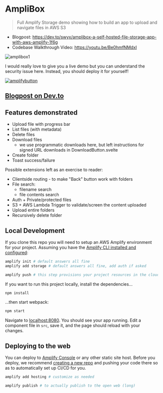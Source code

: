 # AmpliBox

> Full Amplify Storage demo showing how to build an app to upload and navigate files in AWS S3

- Blogpost: https://dev.to/swyx/amplibox-a-self-hosted-file-storage-app-with-aws-amplify-1f6g
- Codebase Walkthrough Video: https://youtu.be/Be0hmfNMdxI

![amplibox1](https://user-images.githubusercontent.com/6764957/95765969-2c95f000-0ce5-11eb-8452-af013c4b04e6.gif)


I would really love to give you a live demo but you can understand the security issue here. Instead, you should deploy it for yourself!

[![amplifybutton](https://oneclick.amplifyapp.com/button.svg)](https://console.aws.amazon.com/amplify/home#/deploy?repo=https://github.com/sw-yx/demo-amplify-storage-file-upload)

## [Blogpost on Dev.to](https://dev.to/swyx/amplibox-a-self-hosted-file-storage-app-with-aws-amplify-1f6g)

## Features demonstrated

- Upload file with progress bar
- List files (with metadata)
- Delete files
- Download files
  - we use programmatic downloads here, but left instructions for signed URL downloads in DownloadButton.svelte
- Create folder
- Toast success/failure

Possible extensions left as an exercise to reader:

- Clientside routing - to make "Back" button work with folders
- File search:
  - filename search
  - file contents search
- Auth + Private/protected files
- S3 + AWS Lambda Trigger to validate/screen the content uploaded
- Upload entire folders
- Recursively delete folder

## Local Development

If you clone this repo you will need to setup an AWS Amplify environment for your project. Assuming you have the [Amplify CLI installed and configured](https://docs.amplify.aws/cli):

```bash
amplify init # default answers all fine
amplify add storage # default answers all fine, add auth if asked

amplify push # this step provisions your project resources in the cloud (long)
```

If you want to run this project locally, install the dependencies...

```bash
npm install
```

...then start webpack:

```bash
npm start
```

Navigate to [localhost:8080](http://localhost:8080). You should see your app running. Edit a component file in `src`, save it, and the page should reload with your changes.

## Deploying to the web

You can deploy to [Amplify Console](https://docs.aws.amazon.com/amplify/latest/userguide/welcome.html) or any other static site host. Before you deploy, we recommend [creating a new repo](https://repo.new) and pushing your code there so as to automatically set up CI/CD for you.

```bash
amplify add hosting # customize as needed

amplify publish # to actually publish to the open web (long)
```
